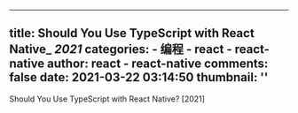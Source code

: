 
---
title: Should You Use TypeScript with React Native_ _2021_
categories: 
    - 编程
    - react - react-native
author: react - react-native
comments: false
date: 2021-03-22 03:14:50
thumbnail: ''
---

<div>   
Should You Use TypeScript with React Native? [2021]  
</div>
            